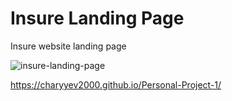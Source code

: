 # Insure Landing Page
Insure website landing page

![insure-landing-page](https://user-images.githubusercontent.com/83901431/131736217-0e3dc4d6-76e7-4113-b3f1-128bf6a9a00f.jpg)

https://charyyev2000.github.io/Personal-Project-1/
